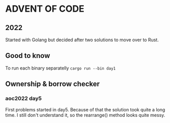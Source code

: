 # ADVENT OF CODE
## 2022
Started with Golang but decided after two solutions to move over to Rust.

## Good to know
To run each binary separatelly `cargo run --bin day1`

## Ownership & borrow checker
### aoc2022 day5
First problems started in day5. Because of that the solution took quite a long time.
I still don't understand it, so the rearrange() method looks quite messy.

